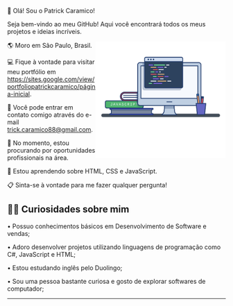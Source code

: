👋 Olá! Sou o Patrick Caramico!

Seja bem-vindo ao meu GitHub! Aqui você encontrará todos os meus projetos e ideias incríveis.

<img align="right" src="images/image.png" width="300px"/>

🌎 Moro em São Paulo, Brasil.

💻 Fique à vontade para visitar meu portfólio em https://sites.google.com/view/portfoliopatrickcaramico/página-inicial.

📨 Você pode entrar em contato comigo através do e-mail trick.caramico88@gmail.com.

🎯 No momento, estou procurando por oportunidades profissionais na área.

🧠 Estou aprendendo sobre HTML, CSS e JavaScript.

📋 Sinta-se à vontade para me fazer qualquer pergunta!

🎯🚀 Curiosidades sobre mim
---------------------------------------------------------------------------------
• Possuo conhecimentos básicos em Desenvolvimento de Software e vendas;

• Adoro desenvolver projetos utilizando linguagens de programação como C#, JavaScript e HTML;

• Estou estudando inglês pelo Duolingo;

• Sou uma pessoa bastante curiosa e gosto de explorar softwares de computador;

----------------------------------------------------------------
